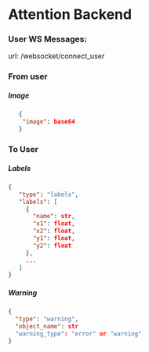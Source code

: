 # Attention Backend

### User WS Messages:

url: /websocket/connect_user

### From user
##### Image
```json
   {
    "image": base64
   }
``` 
### To User
##### Labels
 ```json
 {
    "type": "labels",
    "labels": [
      {
        "name": str,
        "x1": float,
        "x2": float,
        "y1": float,
        "y2": float
      },
      ...
    ]
 }
 ```

##### Warning
```json
{
  "type": "warning",
  "object_name": str
  "warning_type": "error" or "warning"
}

```